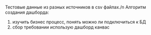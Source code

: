 Тестовые данные из разных источников в csv файлах./n
Алгоритм создания дашборда:
1) изучить бизнес процесс, понять можно ли подключиться к БД 
2) сбор требовании использую дашборд канвас

